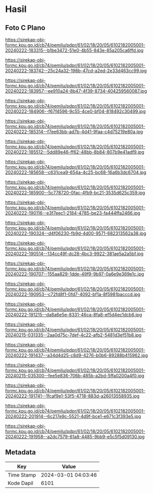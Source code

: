 # Hasil

## Foto C Plano

https://sirekap-obj-formc.kpu.go.id/cb74/pemilu/pdpr/61/02/18/20/05/6102182005001-20240222-183315--b1be3472-51e0-4b55-843e-85a205ca6ffd.jpg

https://sirekap-obj-formc.kpu.go.id/cb74/pemilu/pdpr/61/02/18/20/05/6102182005001-20240222-183742--25c24a32-198b-47cd-a2ed-2e33d463cc99.jpg

https://sirekap-obj-formc.kpu.go.id/cb74/pemilu/pdpr/61/02/18/20/05/6102182005001-20240222-183957--ee910a24-8b47-4f39-8734-404259560087.jpg

https://sirekap-obj-formc.kpu.go.id/cb74/pemilu/pdpr/61/02/18/20/05/6102182005001-20240222-184906--f67f4596-9c55-4ce0-bf04-818492c30499.jpg

https://sirekap-obj-formc.kpu.go.id/cb74/pemilu/pdpr/61/02/18/20/05/6102182005001-20240222-185314--f7ee63bb-ad7b-4d41-9faa-c4d75219e80a.jpg

https://sirekap-obj-formc.kpu.go.id/cb74/pemilu/pdpr/61/02/18/20/05/6102182005001-20240222-185512--5dd89e46-ff62-48bb-8b84-807b9e41adf9.jpg

https://sirekap-obj-formc.kpu.go.id/cb74/pemilu/pdpr/61/02/18/20/05/6102182005001-20240222-185658--c631cea9-654a-4c25-bc68-16a6b3dc6704.jpg

https://sirekap-obj-formc.kpu.go.id/cb74/pemilu/pdpr/61/02/18/20/05/6102182005001-20240222-185900--5c778720-0fac-4fb9-bc21-3535d625c359.jpg

https://sirekap-obj-formc.kpu.go.id/cb74/pemilu/pdpr/61/02/18/20/05/6102182005001-20240222-190116--e3f7eec1-2184-4785-be23-fa444ffa2466.jpg

https://sirekap-obj-formc.kpu.go.id/cb74/pemilu/pdpr/61/02/18/20/05/6102182005001-20240222-190324--d4f06230-fb9d-4d00-9571-682313562a38.jpg

https://sirekap-obj-formc.kpu.go.id/cb74/pemilu/pdpr/61/02/18/20/05/6102182005001-20240222-190514--134cc49f-dc28-4bc3-9922-381ae5a2a5bf.jpg

https://sirekap-obj-formc.kpu.go.id/cb74/pemilu/pdpr/61/02/18/20/05/6102182005001-20240222-190707--155aa829-1dde-49f9-9b97-0a6e9e369e1c.jpg

https://sirekap-obj-formc.kpu.go.id/cb74/pemilu/pdpr/61/02/18/20/05/6102182005001-20240222-190953--c72fd8f1-0fd7-4092-bf1a-8f5981bacccd.jpg

https://sirekap-obj-formc.kpu.go.id/cb74/pemilu/pdpr/61/02/18/20/05/6102182005001-20240222-191215--da8a6e5e-8331-46ca-8fa8-ef5d4ec1dcb6.jpg

https://sirekap-obj-formc.kpu.go.id/cb74/pemilu/pdpr/61/02/18/20/05/6102182005001-20240215-031335--2aa0d75c-7def-4c22-afb2-5481d3ef51b8.jpg

https://sirekap-obj-formc.kpu.go.id/cb74/pemilu/pdpr/61/02/18/20/05/6102182005001-20240222-191437--a34d4d25-c8d9-4276-b0b6-89288b415962.jpg

https://sirekap-obj-formc.kpu.go.id/cb74/pemilu/pdpr/61/02/18/20/05/6102182005001-20240215-035300--fee5e836-706b-485b-a2bd-5ffa0200a4f0.jpg

https://sirekap-obj-formc.kpu.go.id/cb74/pemilu/pdpr/61/02/18/20/05/6102182005001-20240222-191741--1fcaf9e1-53f5-4718-883d-a26013558935.jpg

https://sirekap-obj-formc.kpu.go.id/cb74/pemilu/pdpr/61/02/18/20/05/6102182005001-20240222-201914--6c217e9c-5521-4d9f-bce1-e671c3f393e5.jpg

https://sirekap-obj-formc.kpu.go.id/cb74/pemilu/pdpr/61/02/18/20/05/6102182005001-20240222-191958--a2dc7579-61a8-4485-9bb9-e5c5f5d09130.jpg


## Metadata

| Key        | Value               |
| ---------- | ------------------- |
| Time Stamp | 2024-03-01 04:03:46 |
| Kode Dapil | 6101                |



